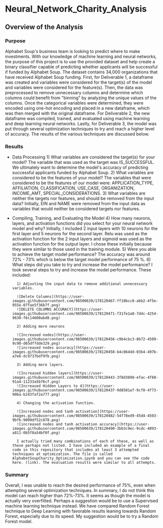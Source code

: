 # Neural_Network_Charity_Analysis
## Overview of the Analysis
### Purpose
Alphabet Soup's business team is looking to predict where to make investments. With our knowledge of machine learning and neural networks, the purpose of this project is to use the provided dataset and help create a binary classifier capable of predicting whether applicants will be successful if funded by Alphabet Soup. The dataset contains 34,000 organizations that have received Alphabet Soup funding. First, for Deliverable 1, a dataframe was created and variables were considered for the target(s) of the model and variables were considered for the feature(s). Then, the data was preprocessed to remove unnecessary columns and determine which columns could benefit from "binning" by analyzing the unique values of the columns. Once the categorical variables were determined, they were encoded using one-hot encoding and placed in a new dataframe, which was then merged with the original dataframe. For Deliverable 2, the new dataframe was compiled, trained, and evaluated using machine learning and deep learning neural networks. Lastly, for Deliverable 3, the model was put through several optimization techniques to try and reach a higher level of accuracy. The results of the various techniques are discussed below. 
### Results
* Data Processing
		1) What variables are considered the target(s) for your model?
		The variable that was used as the target was IS_SUCCESSFUL. We ultimately want to determine the model's accuracy of predicting successful applicants funded by Alphabet Soup.
		2) What variables are considered to be the features of your model?
		The variables that were considered to be the features of our model were: APPLICATION_TYPE, AFFILIATION, CLASSIFICATION, USE_CASE, ORGANIZATION, INCOME_AMT, SPECIAL_CONSIDERATIONS.
		3) What variables are neither the targets nor features, and should be removed from the input data?
		Initially, EIN and NAME were removed from the input data as variables that would neither be considered targets nor features.
		
* Compiling, Training, and Evaluating the Model
		4) How many neurons, layers, and activation functions did you select for your neural network model and why?
		Initially, I included 2 input layers with 10 neurons for the first layer and 5 neurons for the second layer. Relu was used as the activation function for the 2 input layers and sigmoid was used as the activation function for the output layer. I chose these initially because they were similar to those used in the training module. 
		5) Were you able to achieve the target model performance?
		The accuracy was around 72% - 73% which is below the target model performance of 75 %.
		6) What steps did you take to try and increase the model performance?
		I took several steps to try and increase the model performance. These included: 
		
		1) Adjusting the input data to remove additional unnecessary variables.
		
		![Delete Columns](https://user-images.githubusercontent.com/98500639/178120467-ff10bcc8-abb2-4f5e-955e-07fae5f36b7f.png)
		![DELETE COLUMNS ACCURACY](https://user-images.githubusercontent.com/98500639/178120471-f31fe1a8-7d4c-4254-9630-f6c14600abd8.png)

		2) Adding more neurons
		
		![Increased nodes](https://user-images.githubusercontent.com/98500639/178120456-c9b4cbc3-8b72-4509-9c90-d65dffdde329.png)
		![increased nodes accuracy](https://user-images.githubusercontent.com/98500639/178120458-b4c864dd-03b4-497b-a7e6-dc9737bdf9fb.png)

		3) Adding more layers. 
		
		![Increased hidden layers](https://user-images.githubusercontent.com/98500639/178120443-3f8d3898-efac-4f60-91a4-11233a5b76cf.png)
		![Increased Hidden Layers to 4](https://user-images.githubusercontent.com/98500639/178120437-9d8501af-9cf8-4f73-90ba-b243faf2a777.png)
		
		4) Changing the activation function.
		
		![Increased nodes and tanh activation](https://user-images.githubusercontent.com/98500639/178120482-54f78ed9-45d4-4503-9bfb-9009df52c878.png)
		![increased nodes and tanh activation accuracy](https://user-images.githubusercontent.com/98500639/178120490-3bb3c9ec-9cdc-4093-a811-0b5f8a54bf0f.png)
		
		I actually tried many combinations of each of these, as well as those perhaps not listed. I have included an example of a final code in this repository that includes at least 3 attempted techniques at optimization. The file is called AlphabetSoupCharity_Optimization.ipynb and you can see the code here. (link). The evaluation results were similar to all attempts.

### Summary
Overall, I was unable to reach the desired performance of 75%, even when attempting several optimization techniques. In summary, I do not think this model can reach higher than 72%-73%. It seems as though the model is actually very overfitted. Perhaps a suggestion would be to use a Supervised machine learning technique instead. We have compared Random Forest technique to Deep Learning with favorable results leaning towards Random Forest, especially due to its speed. My suggestion would be to try a Random Forest model. 
